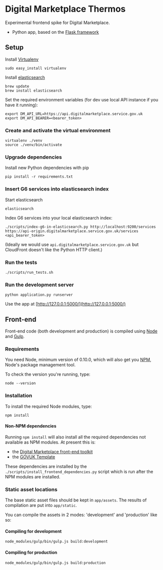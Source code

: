 # Digital Marketplace Thermos

Experimental frontend spike for Digital Marketplace.

- Python app, based on the [Flask framework](http://flask.pocoo.org/)

## Setup

Install [Virtualenv](https://virtualenv.pypa.io/en/latest/)

```
sudo easy_install virtualenv
```

Install [elasticsearch](http://www.elasticsearch.org/)

```
brew update
brew install elasticsearch
```

Set the required environment variables (for dev use local API instance if you 
have it running):

```
export DM_API_URL=https://api.digitalmarketplace.service.gov.uk
export DM_API_BEARER=<bearer_token>
```

### Create and activate the virtual environment

```
virtualenv ./venv
source ./venv/bin/activate
```

### Upgrade dependencies

Install new Python dependencies with pip

```pip install -r requirements.txt```

### Insert G6 services into elasticsearch index

Start elasticsearch

```
elasticsearch
```

Index G6 services into your local elasticsearch index:

```
./scripts/index-g6-in-elasticsearch.py http://localhost:9200/services https://api-origin.digitalmarketplace.service.gov.uk/services <api_bearer_token>
```

(Ideally we would use `api.digitalmarketplace.service.gov.uk` but CloudFront doesn't like the Python HTTP client.)

### Run the tests

```
./scripts/run_tests.sh
```

### Run the development server

```
python application.py runserver
```

Use the app at [http://127.0.0.1:5000/](http://127.0.0.1:5000/)

## Front-end

Front-end code (both development and production) is compiled using [Node](http://nodejs.org/) and [Gulp](http://gulpjs.com/).

### Requirements

You need Node, minimum version of 0.10.0, which will also get you [NPM](npmjs.org), Node's package management tool. 

To check the version you're running, type:

```
node --version
```

### Installation

To install the required Node modules, type:

```
npm install
```

#### Non-NPM dependencies

Running `npm install` will also install all the required dependencies not available as NPM modules. At present this is:

- the [Digital Marketplace front-end toolkit](https://github.com/alphagov/digitalmarketplace-frontend-toolkit)
- the [GOVUK Template](https://github.com/alphagov/govuk_template)

These dependencies are installed by the `./scripts/install_frontend_dependencies.py` script which is run after the NPM modules are installed.

### Static asset locations

The base static asset files should be kept in `app/assets`. The results of compilation are put into `app/static`.

You can compile the assets in 2 modes: 'development' and 'production' like so:

#### Compiling for development

```
node_modules/gulp/bin/gulp.js build:development
```

#### Compiling for production 

```
node_modules/gulp/bin/gulp.js build:production
```
